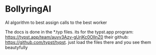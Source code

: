 # BollyringAI
AI algorithm to best assign calls to the best worker

The docs is done in the *.typ files. its for the typst.app program: https://typst.app/team/auyv3Azv-gUrjKc0OIlnZ0
their github: https://github.com/typst/typst. just load the files there and you see them beautyfully